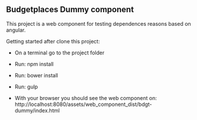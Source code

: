 ## Budgetplaces Dummy component

This project is a web component for testing dependences reasons based on angular.

Getting started after clone this project:

* On a terminal go to the project folder

* Run: npm install

* Run: bower install

* Run: gulp

* With your browser you should see the web component on: http://localhost:8080/assets/web_component_dist/bdgt-dummy/index.html